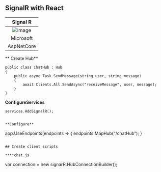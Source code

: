 ## SignalR with React

| Signal R |
|:----:|
| ![image](https://user-images.githubusercontent.com/52397976/147094008-a64921bb-6de6-4770-a6ef-0ea28de6e87c.png) |
| Microsoft |
| AspNetCore |



** Create Hub**
```
public class ChatHub : Hub
{
    public async Task SendMessage(string user, string message)
    {
        await Clients.All.SendAsync("receiveMessage", user, message);
    }
}
```

**ConfigureServices**
```
services.AddSignalR();
```

```

**Configure**
```
app.UseEndpoints(endpoints =>
{
    endpoints.MapHub<ChatHub>("/chatHub");
}
```

## Create client scripts

****chat.js
```
var connection = new signarR.HubConnectionBuilder();
```

